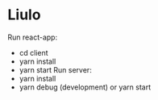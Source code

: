 # Liulo
Run react-app:
- cd client
- yarn install
- yarn start
Run server:
- yarn install
- yarn debug (development) or yarn start

